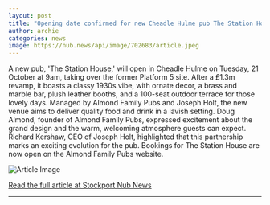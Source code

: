 ```yaml
---
layout: post
title: "Opening date confirmed for new Cheadle Hulme pub The Station House"
author: archie
categories: news
image: https://nub.news/api/image/702683/article.jpeg
---
```

A new pub, 'The Station House,' will open in Cheadle Hulme on Tuesday, 21 October at 9am, taking over the former Platform 5 site. After a £1.3m revamp, it boasts a classy 1930s vibe, with ornate decor, a brass and marble bar, plush leather booths, and a 100-seat outdoor terrace for those lovely days. Managed by Almond Family Pubs and Joseph Holt, the new venue aims to deliver quality food and drink in a lavish setting. Doug Almond, founder of Almond Family Pubs, expressed excitement about the grand design and the warm, welcoming atmosphere guests can expect. Richard Kershaw, CEO of Joseph Holt, highlighted that this partnership marks an exciting evolution for the pub. Bookings for The Station House are now open on the Almond Family Pubs website.

![Article Image](https://nub.news/api/image/702683/article.jpeg)

[Read the full article at Stockport Nub News](https://stockport.nub.news/news/local-news/opening-date-confirmed-for-new-cheadle-hulme-pub-the-station-house-275989)

---

